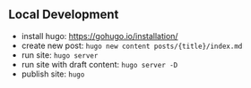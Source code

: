 <!-- # Static website - https://kylecapehart.com
- personal portfolio and blog posts
- built with Hugo: https://gohugo.io/
- uses Congo theme: https://github.com/jpanther/congo -->

## Local Development
- install hugo: https://gohugo.io/installation/
- create new post: `hugo new content posts/{title}/index.md`
- run site: `hugo server`
- run site with draft content: `hugo server -D` 
- publish site: `hugo`